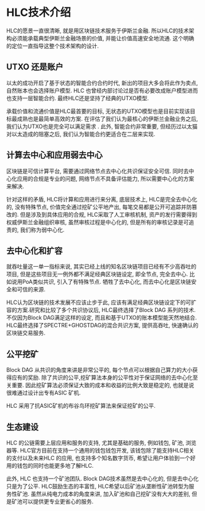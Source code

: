 # HLC技术介绍

HLC的愿景一直很清晰, 就是用区块链技术服务于伊斯兰金融. 所以HLC的技术架构必须能承载典型伊斯兰金融场景的价值, 并能让价值高速安全地流通. 这个明确的定位一直指导这整个技术架构的设计.

## UTXO 还是账户
以太的成功开启了基于状态的智能合约合约时代, 新出的项目大多会将此作为卖点, 自然账本也会选择账户模型. HLC 也曾经内部讨论过是否有必要改成账户模型进而也支持一层智能合约. 最终HLC还是坚持了经典的UTXO模型. 

承载价值和流通价值是HLC最首要的目标, 无状态的UTXO模型也是目前实现该目标最成熟也是最简单高效的方案. 在评估了我们认为最核心的伊斯兰金融业务之后, 我们认为UTXO也是完全可以满足需求 . 此外, 智能合约非常重要, 但经历过以太猫对以太造成的阻塞之后, 我们认为智能合约更适合在二层来实现. 

## 计算去中心和应用弱去中心	
区块链是可信计算平台, 需要通过网络节点去中心化共识保证安全可信. 同时去中心化应用的合规是专业的问题, 网络节点不具备评估能力, 所以需要中心化的方案来解决. 

针对这样的矛盾, HLC将计算和应用进行来分离, 底层技术上, HLC是完全去中心化的, 没有特殊节点, 价值完全通过挖矿公平地产出, 每笔交易都是公开可追踪并防篡改的. 但是涉及到具体应用的合规, HLC采取了人工审核机制, 资产的发行需要得到权威伊斯兰金融组织审核, 虽然审核过程是中心化的, 但是所有的审核记录是可追责的, 我们称为弱中心化.

## 去中心化和扩容
就吞吐量这一单一指标来说, 其实已经上线的知名区块链项目已经有不少高吞吐的项目, 但是这些项目无一例外都不满足经典区块链设定, 即全节点, 完全去中心. 比如说用PoA类似共识, 引入了有特殊节点. 牺牲了去中心化, 而去中心化是区块链安全和可信的来源. 

HLC认为区块链的技术发展不应该止步于此, 应该有满足经典区块链设定下的可扩容的方案.研究和比较了多个共识协议后, HLC最终选择了Block DAG 系列的技术. 不仅因为Block DAG满足这样的设定, 而且和基于UTXO的账本模型能天然地结合. HLC最终选择了SPECTRE+GHOSTDAG的混合共识方案, 提供高吞吐, 快速确认的区块链交易服务.

## 公平挖矿
Block DAG 从共识的角度来讲是非常公平的, 每个节点可以根据自己算力的大小获得应有的奖励. 除了共识的公平,挖矿算法本身的公平性对于保证网络的去中心化至关重要. 因此挖矿算法必须保证大致的成本和收益的比例大致是稳定的, 也就是说很难通过设计出专有ASIC 矿机.

HLC 采用了抗ASIC矿机的布谷鸟环挖矿算法来保证挖矿的公平.

## 生态建设
HLC 的公链需要上层应用和服务的支持, 尤其是基础的服务, 例如钱包, 矿池, 浏览器等. 
HLC官方目前在支持一个通用的钱包钱包开发, 该钱包除了能支持HLC相关的支付以及未来HLC 的应用, 也支持多个知名数字货币,  希望让用户体验到一个好用的钱包的同时也能更多地了解HLC.

此外, HLC 也支持一个矿池团队. Block DAG技术虽然是去中心化的, 但是去中心化只是为了公平. HLC鼓励生态的丰富性, HLC希望以后矿池从垄断性矿池转型为服务性矿池. 虽然从纯电力成本的角度来讲, 加入矿池和自己挖矿没有大大的差别, 但是矿池可以提供更专业更省心的服务.



